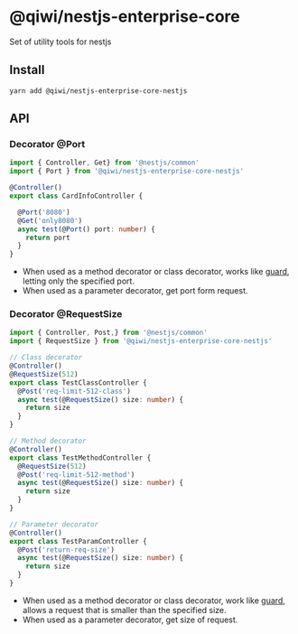 # @qiwi/nestjs-enterprise-core
Set of utility tools for nestjs

## Install
```shell script
yarn add @qiwi/nestjs-enterprise-core-nestjs
```
## API
### Decorator @Port


```typescript
import { Controller, Get} from '@nestjs/common'
import { Port } from '@qiwi/nestjs-enterprise-core-nestjs'

@Controller()
export class CardInfoController {

  @Port('8080')
  @Get('only8080')
  async test(@Port() port: number) {
    return port
  }
}
```

- When used as a method decorator or class decorator, works like [guard](https://docs.nestjs.com/guards), letting only the specified port.
- When used as a parameter decorator, get port form request.  

### Decorator @RequestSize
```typescript
import { Controller, Post,} from '@nestjs/common'
import { RequestSize } from '@qiwi/nestjs-enterprise-core-nestjs'

// Class decorator
@Controller()
@RequestSize(512)
export class TestClassController {
  @Post('req-limit-512-class')
  async test(@RequestSize() size: number) {
    return size
  }
}

// Method decorator
@Controller()
export class TestMethodController {
  @RequestSize(512)
  @Post('req-limit-512-method')
  async test(@RequestSize() size: number) {
    return size
  }
}

// Parameter decorator
@Controller()
export class TestParamController {
  @Post('return-req-size')
  async test(@RequestSize() size: number) {
    return size
  }
}
```

- When used as a method decorator or class decorator, work like [guard](https://docs.nestjs.com/guards), allows a request that is smaller than the specified size.
- When used as a parameter decorator, get size of request.   
